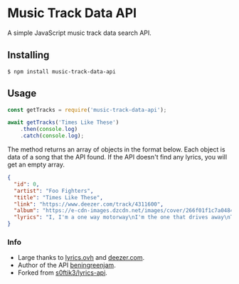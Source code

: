 # Music Track Data API
A simple JavaScript music track data search API.

## Installing
```
$ npm install music-track-data-api
```

## Usage
```javascript
const getTracks = require('music-track-data-api');

await getTracks('Times Like These')
    .then(console.log)
    .catch(console.log);
```
The method returns an array of objects in the format below. Each object is data of a song that the API found.
If the API doesn't find any lyrics, you will get an empty array.

```json
{
  "id": 0,
  "artist": "Foo Fighters",
  "title": "Times Like These",
  "link": "https://www.deezer.com/track/4311600",
  "album": "https://e-cdn-images.dzcdn.net/images/cover/266f01f1c7a04843d11cd08f9c07d11f/250x250-000000-80-0-0.jpg",
  "lyrics": "I, I'm a one way motorway\nI'm the one that drives away\nThen follows you back home\nI, I'm a street light shining\nI'm a wild light blinding bright\nBurning off alone..."
}
```


### Info
* Large thanks to [lyrics.ovh](https://lyrics.ovh/) and [deezer.com](https://deezer.com/).
* Author of the API [beningreenjam](https://github.com/beningreenjam).
* Forked from [s0ftik3/lyrics-api](https://github.com/s0ftik3/lyrics-api).